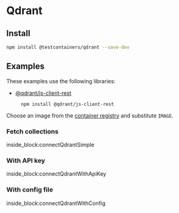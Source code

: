 # Qdrant

## Install

```bash
npm install @testcontainers/qdrant --save-dev
```

## Examples

These examples use the following libraries:

- [@qdrant/js-client-rest](https://www.npmjs.com/package/@qdrant/js-client-rest)

        npm install @qdrant/js-client-rest

Choose an image from the [container registry](https://hub.docker.com/r/qdrant/qdrant) and substitute `IMAGE`.

### Fetch collections

<!--codeinclude-->
[](../../packages/modules/qdrant/src/qdrant-container.test.ts)
inside_block:connectQdrantSimple
<!--/codeinclude-->

### With API key

<!--codeinclude-->
[](../../packages/modules/qdrant/src/qdrant-container.test.ts) inside_block:connectQdrantWithApiKey
<!--/codeinclude-->

### With config file

<!--codeinclude-->
[](../../packages/modules/qdrant/src/qdrant-container.test.ts) inside_block:connectQdrantWithConfig
<!--/codeinclude-->
